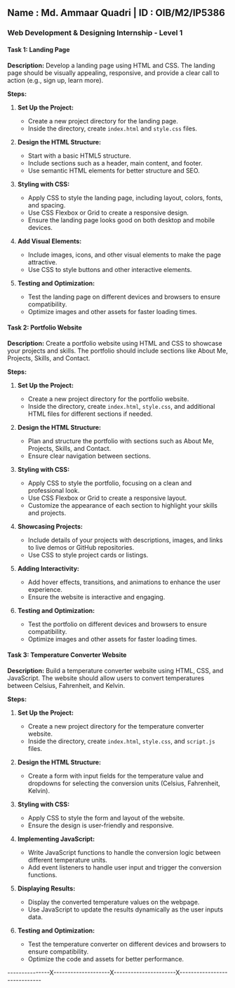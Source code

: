 ## Name : Md. Ammaar Quadri | ID : OIB/M2/IP5386

### Web Development & Designing Internship - Level 1

#### Task 1: Landing Page
**Description:**
Develop a landing page using HTML and CSS. The landing page should be visually appealing, responsive, and provide a clear call to action (e.g., sign up, learn more).

**Steps:**
1. **Set Up the Project:**
   - Create a new project directory for the landing page.
   - Inside the directory, create `index.html` and `style.css` files.

2. **Design the HTML Structure:**
   - Start with a basic HTML5 structure.
   - Include sections such as a header, main content, and footer.
   - Use semantic HTML elements for better structure and SEO.

3. **Styling with CSS:**
   - Apply CSS to style the landing page, including layout, colors, fonts, and spacing.
   - Use CSS Flexbox or Grid to create a responsive design.
   - Ensure the landing page looks good on both desktop and mobile devices.

4. **Add Visual Elements:**
   - Include images, icons, and other visual elements to make the page attractive.
   - Use CSS to style buttons and other interactive elements.

5. **Testing and Optimization:**
   - Test the landing page on different devices and browsers to ensure compatibility.
   - Optimize images and other assets for faster loading times.

#### Task 2: Portfolio Website
**Description:**
Create a portfolio website using HTML and CSS to showcase your projects and skills. The portfolio should include sections like About Me, Projects, Skills, and Contact.

**Steps:**
1. **Set Up the Project:**
   - Create a new project directory for the portfolio website.
   - Inside the directory, create `index.html`, `style.css`, and additional HTML files for different sections if needed.

2. **Design the HTML Structure:**
   - Plan and structure the portfolio with sections such as About Me, Projects, Skills, and Contact.
   - Ensure clear navigation between sections.

3. **Styling with CSS:**
   - Apply CSS to style the portfolio, focusing on a clean and professional look.
   - Use CSS Flexbox or Grid to create a responsive layout.
   - Customize the appearance of each section to highlight your skills and projects.

4. **Showcasing Projects:**
   - Include details of your projects with descriptions, images, and links to live demos or GitHub repositories.
   - Use CSS to style project cards or listings.

5. **Adding Interactivity:**
   - Add hover effects, transitions, and animations to enhance the user experience.
   - Ensure the website is interactive and engaging.

6. **Testing and Optimization:**
   - Test the portfolio on different devices and browsers to ensure compatibility.
   - Optimize images and other assets for faster loading times.

#### Task 3: Temperature Converter Website
**Description:**
Build a temperature converter website using HTML, CSS, and JavaScript. The website should allow users to convert temperatures between Celsius, Fahrenheit, and Kelvin.

**Steps:**
1. **Set Up the Project:**
   - Create a new project directory for the temperature converter website.
   - Inside the directory, create `index.html`, `style.css`, and `script.js` files.

2. **Design the HTML Structure:**
   - Create a form with input fields for the temperature value and dropdowns for selecting the conversion units (Celsius, Fahrenheit, Kelvin).

3. **Styling with CSS:**
   - Apply CSS to style the form and layout of the website.
   - Ensure the design is user-friendly and responsive.

4. **Implementing JavaScript:**
   - Write JavaScript functions to handle the conversion logic between different temperature units.
   - Add event listeners to handle user input and trigger the conversion functions.

5. **Displaying Results:**
   - Display the converted temperature values on the webpage.
   - Use JavaScript to update the results dynamically as the user inputs data.

6. **Testing and Optimization:**
   - Test the temperature converter on different devices and browsers to ensure compatibility.
   - Optimize the code and assets for better performance.

---------------X--------------------X----------------------X-----------------------------
